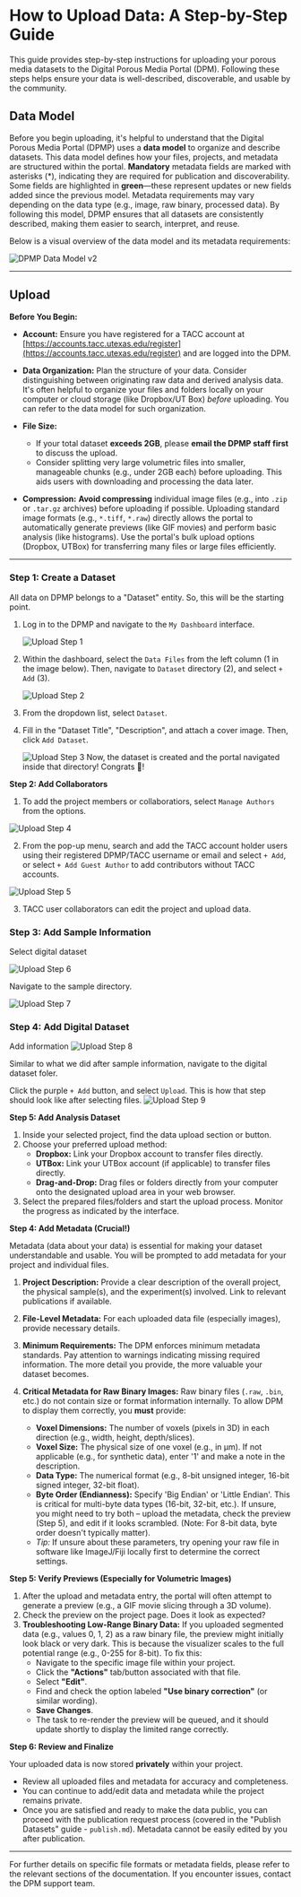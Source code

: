 # How to Upload Data: A Step-by-Step Guide

This guide provides step-by-step instructions for uploading your porous media datasets to the Digital Porous Media Portal (DPM). Following these steps helps ensure your data is well-described, discoverable, and usable by the community.

## Data Model
Before you begin uploading, it's helpful to understand that the Digital Porous Media Portal (DPMP) uses a **data model** to organize and describe datasets. This data model defines how your files, projects, and metadata are structured within the portal. **Mandatory** metadata fields are marked with asterisks (\*), indicating they are required for publication and discoverability. Some fields are highlighted in **green**—these represent updates or new fields added since the previous model. Metadata requirements may vary depending on the data type (e.g., image, raw binary, processed data). By following this model, DPMP ensures that all datasets are consistently described, making them easier to search, interpret, and reuse.

Below is a visual overview of the data model and its metadata requirements:

![DPMP Data Model v2](images/data_model_v2.png)

---

## Upload 

**Before You Begin:**

* **Account:** Ensure you have registered for a TACC account at [https://accounts.tacc.utexas.edu/register](https://accounts.tacc.utexas.edu/register) and are logged into the DPM.
* **Data Organization:** Plan the structure of your data. Consider distinguishing between originating raw data and derived analysis data. It's often helpful to organize your files and folders locally on your computer or cloud storage (like Dropbox/UT Box) *before* uploading. You can refer to the data model for such organization.

* **File Size:**
    * If your total dataset **exceeds 2GB**, please **email the DPMP staff first** to discuss the upload.
    * Consider splitting very large volumetric files into smaller, manageable chunks (e.g., under 2GB each) before uploading. This aids users with downloading and processing the data later.
* **Compression:** **Avoid compressing** individual image files (e.g., into `.zip` or `.tar.gz` archives) before uploading if possible. Uploading standard image formats (e.g.,  `*.tiff`, `*.raw`) directly allows the portal to automatically generate previews (like GIF movies) and perform basic analysis (like histograms). Use the portal's bulk upload options (Dropbox, UTBox) for transferring many files or large files efficiently.

---

### Step 1: Create a Dataset
All data on DPMP belongs to a "Dataset" entity. So, this will be the starting point.

1.  Log in to the DPMP and navigate to the `My Dashboard` interface.

    ![Upload Step 1](images/upload_step1.png)

2. Within the dashboard, select the `Data Files` from the left column (1 in the image below). Then, navigate to `Dataset` directory (2), and select `+ Add` (3).

    ![Upload Step 2](images/upload_step2.png)

3. From the dropdown list, select `Dataset`.

4. Fill in the "Dataset Title", "Description", and attach a cover image. Then, click `Add Dataset`.

    ![Upload Step 3](images/upload_step3.png)
Now, the dataset is created and the portal navigated inside that directory! Congrats 🎉!


**Step 2: Add Collaborators**

1.  To add the project members or collaboratiors, select `Manage Authors` from the options.

![Upload Step 4](images/upload_step4.png)


2. From the pop-up menu, search and add the TACC account holder users using their registered DPMP/TACC username or email and select `+ Add`, or select `+ Add Guest Author` to add contributors without TACC accounts.

![Upload Step 5](images/upload_step5.png)

3. TACC user collaborators can edit the project and upload data.

### Step 3: Add Sample Information

Select digital dataset

![Upload Step 6](images/upload_step6.png)

Navigate to the sample directory.

![Upload Step 7](images/upload_step7.png)


### Step 4: Add Digital Dataset

Add information
![Upload Step 8](images/upload_step8.png)

Similar to what we did after sample information, navigate to the digital dataset foler.

Click the purple `+ Add` button, and select `Upload`. This is how that step should look like after selecting files.
![Upload Step 9](images/upload_step9.png)

**Step 5: Add Analysis Dataset**



1.  Inside your selected project, find the data upload section or button.
2.  Choose your preferred upload method:
    * **Dropbox:** Link your Dropbox account to transfer files directly.
    * **UTBox:** Link your UTBox account (if applicable) to transfer files directly.
    * **Drag-and-Drop:** Drag files or folders directly from your computer onto the designated upload area in your web browser.
3.  Select the prepared files/folders and start the upload process. Monitor the progress as indicated by the interface.

**Step 4: Add Metadata (Crucial!)**

Metadata (data about your data) is essential for making your dataset understandable and usable. You will be prompted to add metadata for your project and individual files.

1.  **Project Description:** Provide a clear description of the overall project, the physical sample(s), and the experiment(s) involved. Link to relevant publications if available.
2.  **File-Level Metadata:** For each uploaded data file (especially images), provide necessary details.
3.  **Minimum Requirements:** The DPM enforces minimum metadata standards. Pay attention to warnings indicating missing required information. The more detail you provide, the more valuable your dataset becomes.
4.  **Critical Metadata for Raw Binary Images:** Raw binary files (`.raw`, `.bin`, etc.) do not contain size or format information internally. To allow DPM to display them correctly, you **must** provide:

    * **Voxel Dimensions:** The number of voxels (pixels in 3D) in each direction (e.g., width, height, depth/slices).
    * **Voxel Size:** The physical size of one voxel (e.g., in µm). If not applicable (e.g., for synthetic data), enter '1' and make a note in the description.
    * **Data Type:** The numerical format (e.g., 8-bit unsigned integer, 16-bit signed integer, 32-bit float).
    * **Byte Order (Endianness):** Specify 'Big Endian' or 'Little Endian'. This is critical for multi-byte data types (16-bit, 32-bit, etc.). If unsure, you might need to try both – upload the metadata, check the preview (Step 5), and edit if it looks scrambled. (Note: For 8-bit data, byte order doesn't typically matter).
    * *Tip:* If unsure about these parameters, try opening your raw file in software like ImageJ/Fiji locally first to determine the correct settings.

**Step 5: Verify Previews (Especially for Volumetric Images)**

1.  After the upload and metadata entry, the portal will often attempt to generate a preview (e.g., a GIF movie slicing through a 3D volume).
2.  Check the preview on the project page. Does it look as expected?
3.  **Troubleshooting Low-Range Binary Data:** If you uploaded segmented data (e.g., values 0, 1, 2) as a raw binary file, the preview might initially look black or very dark. This is because the visualizer scales to the full potential range (e.g., 0-255 for 8-bit). To fix this:
    * Navigate to the specific image file within your project.
    * Click the **"Actions"** tab/button associated with that file.
    * Select **"Edit"**.
    * Find and check the option labeled **"Use binary correction"** (or similar wording).
    * **Save Changes**.
    * The task to re-render the preview will be queued, and it should update shortly to display the limited range correctly.

**Step 6: Review and Finalize**

Your uploaded data is now stored **privately** within your project.

* Review all uploaded files and metadata for accuracy and completeness.
* You can continue to add/edit data and metadata while the project remains private.
* Once you are satisfied and ready to make the data public, you can proceed with the publication request process (covered in the "Publish Datasets" guide - `publish.md`). Metadata cannot be easily edited by you after publication.

---

For further details on specific file formats or metadata fields, please refer to the relevant sections of the documentation. If you encounter issues, contact the DPM support team.
